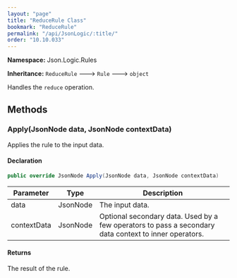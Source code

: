 ```yaml
---
layout: "page"
title: "ReduceRule Class"
bookmark: "ReduceRule"
permalink: "/api/JsonLogic/:title/"
order: "10.10.033"
---
```

**Namespace:** Json.Logic.Rules

**Inheritance:**
`ReduceRule`
 🡒 
`Rule`
 🡒 
`object`

Handles the `reduce` operation.

## Methods

### Apply(JsonNode data, JsonNode contextData)

Applies the rule to the input data.

#### Declaration

```c#
public override JsonNode Apply(JsonNode data, JsonNode contextData)
```

| Parameter | Type | Description |
|---|---|---|
| data | JsonNode | The input data. |
| contextData | JsonNode | Optional secondary data.  Used by a few operators to pass a secondary     data context to inner operators. |


#### Returns

The result of the rule.

